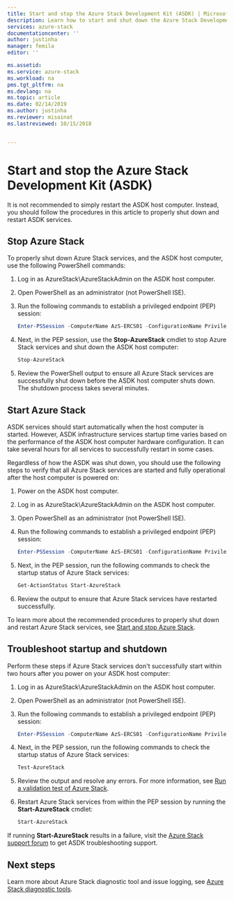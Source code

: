 ```yaml
---
title: Start and stop the Azure Stack Development Kit (ASDK) | Microsoft Docs
description: Learn how to start and shut down the Azure Stack Development Kit (ASDK).
services: azure-stack
documentationcenter: ''
author: justinha
manager: femila
editor: ''

ms.assetid: 
ms.service: azure-stack
ms.workload: na
pms.tgt_pltfrm: na
ms.devlang: na
ms.topic: article
ms.date: 02/14/2019
ms.author: justinha
ms.reviewer: misainat
ms.lastreviewed: 10/15/2018


---
```


# Start and stop the Azure Stack Development Kit (ASDK)
It is not recommended to simply restart the ASDK host computer. Instead, you should follow the procedures in this article to properly shut down and restart ASDK services. 

## Stop Azure Stack 
To properly shut down Azure Stack services, and the ASDK host computer, use the following PowerShell commands:

1. Log in as AzureStack\AzureStackAdmin on the ASDK host computer.
2. Open PowerShell as an administrator (not PowerShell ISE).
3. Run the following commands to establish a privileged endpoint (PEP) session: 

   ```powershell
   Enter-PSSession -ComputerName AzS-ERCS01 -ConfigurationName PrivilegedEndpoint
   ```
4. Next, in the PEP session, use the **Stop-AzureStack** cmdlet to stop Azure Stack services and shut down the ASDK host computer:

   ```powershell
   Stop-AzureStack
   ```
5. Review the PowerShell output to ensure all Azure Stack services are successfully shut down before the ASDK host computer shuts down. The shutdown process takes several minutes.

## Start Azure Stack 
ASDK services should start automatically when the host computer is started. However, ASDK infrastructure services startup time varies based on the performance of the ASDK host computer hardware configuration. It can take several hours for all services to successfully restart in some cases.

Regardless of how the ASDK was shut down, you should use the following steps to verify that all Azure Stack services are started and fully operational after the host computer is powered on: 

1. Power on the ASDK host computer. 
2. Log in as AzureStack\AzureStackAdmin on the ASDK host computer.
3. Open PowerShell as an administrator (not PowerShell ISE).
4. Run the following commands to establish a privileged endpoint (PEP) session:

   ```powershell
   Enter-PSSession -ComputerName AzS-ERCS01 -ConfigurationName PrivilegedEndpoint
   ```
5. Next, in the PEP session, run the following commands to check the startup status of Azure Stack services:

   ```powershell
   Get-ActionStatus Start-AzureStack
   ```
6. Review the output to ensure that Azure Stack services have restarted successfully.

To learn more about the recommended procedures to properly shut down and restart Azure Stack services, see [Start and stop Azure Stack](../operator/azure-stack-start-and-stop.md). 

## Troubleshoot startup and shutdown 
Perform these steps if Azure Stack services don't successfully start within two hours after you power on your ASDK host computer:

1. Log in as AzureStack\AzureStackAdmin on the ASDK host computer.
2. Open PowerShell as an administrator (not PowerShell ISE).
3. Run the following commands to establish a privileged endpoint (PEP) session:

   ```powershell
   Enter-PSSession -ComputerName AzS-ERCS01 -ConfigurationName PrivilegedEndpoint
   ```
4. Next, in the PEP session, run the following commands to check the startup status of Azure Stack services:

   ```powershell
   Test-AzureStack
   ```
5. Review the output and resolve any errors. For more information, see [Run a validation test of Azure Stack](../operator/azure-stack-diagnostic-test.md).
6. Restart Azure Stack services from within the PEP session by running the **Start-AzureStack** cmdlet:

   ```powershell
   Start-AzureStack
   ```

If running **Start-AzureStack** results in a failure, visit the [Azure Stack support forum](https://social.msdn.microsoft.com/Forums/en-US/home?forum=azurestack) to get ASDK troubleshooting support. 

## Next steps 
Learn more about Azure Stack diagnostic tool and issue logging, see [Azure Stack diagnostic tools](../operator/azure-stack-diagnostics.md).
